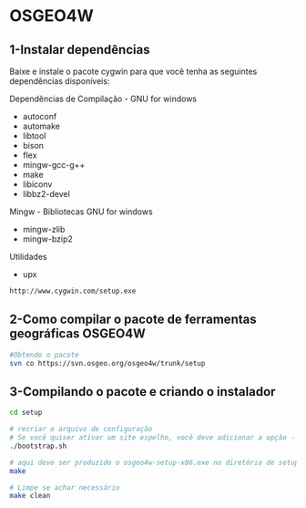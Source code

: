 # OSGEO4W

## 1-Instalar dependências

Baixe e instale o pacote cygwin para que você tenha as seguintes 
dependências disponíveis:

Dependências de Compilação - GNU for windows
* autoconf
* automake
* libtool
* bison
* flex
* mingw-gcc-g++
* make
* libiconv
* libbz2-devel 

Mingw - Bibliotecas GNU for windows
* mingw-zlib
* mingw-bzip2 

Utilidades
* upx 

```bash
http://www.cygwin.com/setup.exe
```

## 2-Como compilar o pacote de ferramentas geográficas OSGEO4W

```bash
#Obtendo o pacote
svn co https://svn.osgeo.org/osgeo4w/trunk/setup
```

## 3-Compilando o pacote e criando o instalador

```bash
cd setup

# recriar o arquivo de configuração
# Se você quiser ativar um site espelho, você deve adicionar a opção --enable-mirror option (detalhes no README)
./bootstrap.sh  

# aqui deve ser produzido o osgeo4w-setup-x86.exe no diretório de setup.
make 

# Limpe se achar necessário
make clean
```

